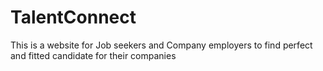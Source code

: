 # TalentConnect
This is a website for Job seekers and Company employers to find perfect and fitted candidate for their companies

